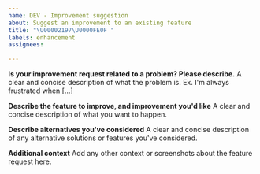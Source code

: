 ```yaml
---
name: DEV - Improvement suggestion
about: Suggest an improvement to an existing feature
title: "\U00002197\U0000FE0F "
labels: enhancement
assignees:

---
```


**Is your improvement request related to a problem? Please describe.**
A clear and concise description of what the problem is. Ex. I'm always frustrated when [...]

**Describe the feature to improve, and improvement you'd like**
A clear and concise description of what you want to happen.

**Describe alternatives you've considered**
A clear and concise description of any alternative solutions or features you've considered.

**Additional context**
Add any other context or screenshots about the feature request here.
